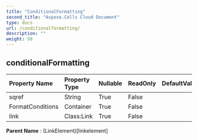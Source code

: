```yaml
---
title: "ConditionalFormatting"
second_title: "Aspose.Cells Cloud Document"
type: docs
url: /conditionalformatting/
description: ""
weight: 50
---
```


## **conditionalFormatting**

 

| Property Name | Property Type | Nullable |  ReadOnly | DefaultValue | Description | 
| :- | :- | :- |:- |  :- | :- |
| sqref | String | True |  False |  |  |  
| FormatConditions | Container | True |  False |  |  |  
| link | Class:Link | True |  False |  |  |  

**Parent Name** : (LinkElement)[linkelement]

